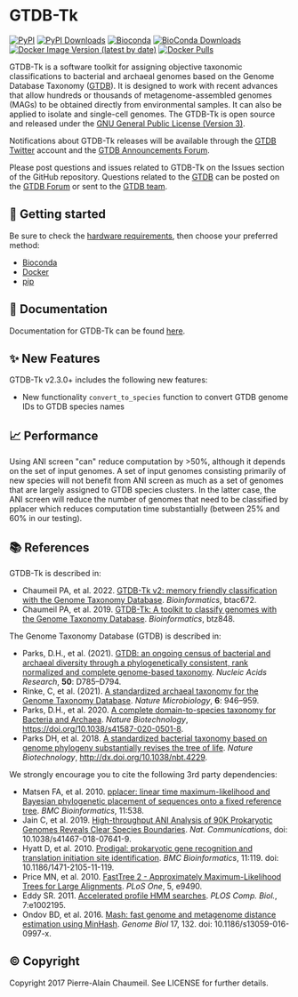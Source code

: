 # GTDB-Tk

[![PyPI](https://img.shields.io/pypi/v/gtdbtk.svg)](https://pypi.python.org/pypi/gtdbtk)
[![PyPI Downloads](https://pepy.tech/badge/gtdbtk)](https://pepy.tech/project/gtdbtk)
[![Bioconda](https://img.shields.io/conda/vn/bioconda/gtdbtk.svg?color=43b02a)](https://anaconda.org/bioconda/gtdbtk)
[![BioConda Downloads](https://img.shields.io/conda/dn/bioconda/gtdbtk.svg?style=flag&label=downloads&color=43b02a)](https://anaconda.org/bioconda/gtdbtk)
[![Docker Image Version (latest by date)](https://img.shields.io/docker/v/ecogenomic/gtdbtk?sort=date&color=299bec&label=docker)](https://hub.docker.com/r/ecogenomic/gtdbtk)
[![Docker Pulls](https://img.shields.io/docker/pulls/ecogenomic/gtdbtk?color=299bec&label=pulls)](https://hub.docker.com/r/ecogenomic/gtdbtk)

GTDB-Tk is a software toolkit for assigning objective taxonomic classifications to bacterial and archaeal genomes based 
on the Genome Database Taxonomy ([GTDB](https://gtdb.ecogenomic.org/)). It is designed to work with recent advances that 
allow hundreds or thousands of metagenome-assembled genomes (MAGs) to be obtained directly from environmental samples. 
It can also be applied to isolate and single-cell genomes. The GTDB-Tk is open source and released under the 
[GNU General Public License (Version 3)](https://www.gnu.org/licenses/gpl-3.0.en.html).

Notifications about GTDB-Tk releases will be available through the [GTDB Twitter](https://twitter.com/ace_gtdb) 
account and the [GTDB Announcements Forum](https://forum.gtdb.ecogenomic.org/c/announcements/10).

Please post questions and issues related to GTDB-Tk on the Issues section of the GitHub repository. Questions 
related to the [GTDB](https://gtdb.ecogenomic.org/) can be posted on the [GTDB Forum](https://forum.gtdb.ecogenomic.org/) 
or sent to the [GTDB team](https://gtdb.ecogenomic.org/about).


## 🚀 Getting started

Be sure to check the [hardware requirements](https://ecogenomics.github.io/GTDBTk/installing/index.html), then choose your preferred method:

* [Bioconda](https://ecogenomics.github.io/GTDBTk/installing/bioconda.html)
* [Docker](https://ecogenomics.github.io/GTDBTk/installing/docker.html)
* [pip](https://ecogenomics.github.io/GTDBTk/installing/pip.html)


## 📖 Documentation

Documentation for GTDB-Tk can be found [here](https://ecogenomics.github.io/GTDBTk/).


## ✨ New Features

GTDB-Tk v2.3.0+ includes the following new features:
- New functionality ``convert_to_species`` function to convert GTDB genome IDs to GTDB species names


## 📈 Performance
Using ANI screen "can" reduce computation by >50%, although it depends on the set of input genomes. A set of input genomes consisting primarily of new species will not benefit from ANI screen as much as a set of genomes that are largely assigned to GTDB species clusters. In the latter case, the ANI screen will reduce the number of genomes that need to be classified by pplacer which reduces computation time substantially (between 25% and 60% in our testing).

## 📚 References

GTDB-Tk is described in:

* Chaumeil PA, et al. 2022. [GTDB-Tk v2: memory friendly classification with the Genome Taxonomy Database](https://academic.oup.com/bioinformatics/advance-article-abstract/doi/10.1093/bioinformatics/btac672/6758240?utm_source=advanceaccess&utm_campaign=bioinformatics&utm_medium=email). <i>Bioinformatics</i>, btac672.
* Chaumeil PA, et al. 2019. [GTDB-Tk: A toolkit to classify genomes with the Genome Taxonomy Database](https://academic.oup.com/bioinformatics/advance-article-abstract/doi/10.1093/bioinformatics/btz848/5626182). <i>Bioinformatics</i>, btz848.

The Genome Taxonomy Database (GTDB) is described in:

* Parks, D.H., et al. (2021). [GTDB: an ongoing census of bacterial and archaeal diversity through a phylogenetically consistent, rank normalized and complete genome-based taxonomy](https://academic.oup.com/nar/advance-article/doi/10.1093/nar/gkab776/6370255). <i>Nucleic Acids Research</i>, <b>50</b>: D785–D794.
* Rinke, C, et al. (2021). [A standardized archaeal taxonomy for the Genome Taxonomy Database](https://www.nature.com/articles/s41564-021-00918-8). <i>Nature Microbiology</i>, <b>6</b>: 946–959.
* Parks, D.H., et al. 2020. [A complete domain-to-species taxonomy for Bacteria and Archaea](https://rdcu.be/b3OI7). <i>Nature Biotechnology</i>, https://doi.org/10.1038/s41587-020-0501-8.
* Parks DH, et al. 2018. [A standardized bacterial taxonomy based on genome phylogeny substantially revises the tree of life](https://www.nature.com/articles/nbt.4229). <i>Nature Biotechnology</i>, http://dx.doi.org/10.1038/nbt.4229.
 

We strongly encourage you to cite the following 3rd party dependencies:

* Matsen FA, et al. 2010. [pplacer: linear time maximum-likelihood and Bayesian phylogenetic placement of sequences onto a fixed reference tree](https://www.ncbi.nlm.nih.gov/pubmed/21034504). <i>BMC Bioinformatics</i>, 11:538.
* Jain C, et al. 2019. [High-throughput ANI Analysis of 90K Prokaryotic Genomes Reveals Clear Species Boundaries](https://www.nature.com/articles/s41467-018-07641-9). <i>Nat. Communications</i>, doi: 10.1038/s41467-018-07641-9.
* Hyatt D, et al. 2010. [Prodigal: prokaryotic gene recognition and translation initiation site identification](https://www.ncbi.nlm.nih.gov/pubmed/20211023). <i>BMC Bioinformatics</i>, 11:119. doi: 10.1186/1471-2105-11-119.
* Price MN, et al. 2010. [FastTree 2 - Approximately Maximum-Likelihood Trees for Large Alignments](https://www.ncbi.nlm.nih.gov/pmc/articles/PMC2835736/). <i>PLoS One</i>, 5, e9490.
* Eddy SR. 2011. [Accelerated profile HMM searches](https://www.ncbi.nlm.nih.gov/pubmed/22039361). <i>PLOS Comp. Biol.</i>, 7:e1002195.
* Ondov BD, et al. 2016. [Mash: fast genome and metagenome distance estimation using MinHash](https://genomebiology.biomedcentral.com/articles/10.1186/s13059-016-0997-x). <i>Genome Biol</i> 17, 132. doi: 10.1186/s13059-016-0997-x.


## © Copyright

Copyright 2017 Pierre-Alain Chaumeil. See LICENSE for further details.
